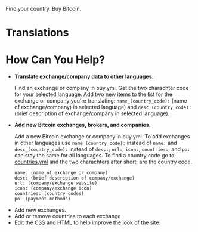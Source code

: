 Find your country. Buy Bitcoin.

# Translations

# How Can You Help? 

* **Translate exchange/company data to other languages.**

   Find an exchange or company in buy.yml. Get the two charachter code for your selected language. Add two new items to the list for the exchange or company you're translating: `name_(country_code):` (name of exchange/company) in selected language) and `desc_(country_code):` (brief description of exchange/company in selected language).  


* **Add new Bitcoin exchanges, brokers, and companies.**

   Add a new Bitcoin exchange or company in buy.yml. To add exchanges in other languages use `name_(country_code):` instead of `name:` and `desc_(country_code):` instead of `desc:`; `url:`, `icon:`, `countries:`, and `po:` can stay the same for all languages. To find a country code go to [countries.yml][countries] and the two charachters after short: are the country code. 
   
   ```
   name: (name of exchange or company)
   desc: (brief description of company/exchange)
   url: (company/exchange website)
   icon: (company/exchange icon)
   countries: (country codes)
   po: (payment methods)
   ```
   
- Add new exchanges. 
- Add or remove countries to each exchange
- Edit the CSS and HTML to help improve the look of the site. 

[countries]: https://github.com/BuyBitcoinWorldwide/buybitcoinworldwide.github.io/blob/master/_data/countries.yml